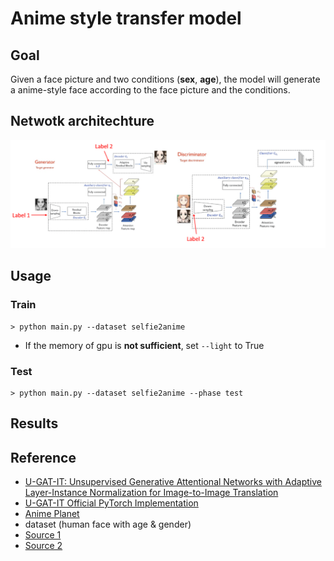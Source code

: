 # Anime style transfer model

## Goal

Given a face picture and two conditions (**sex**, **age**), the model will generate a anime-style face according to the face picture and the conditions.

## Netwotk architechture

![](/utils/network.png)

## Usage

### Train
```
> python main.py --dataset selfie2anime
```
* If the memory of gpu is **not sufficient**, set `--light` to True

### Test
```
> python main.py --dataset selfie2anime --phase test
```

## Results

## Reference

- [U-GAT-IT: Unsupervised Generative Attentional Networks with Adaptive Layer-Instance Normalization for Image-to-Image Translation](https://arxiv.org/abs/1907.10830)
- [U-GAT-IT Official PyTorch Implementation](https://github.com/znxlwm/UGATIT-pytorch)
- [Anime Planet](https://www.anime-planet.com/)
- dataset (human face with age & gender)
 - [Source 1](https://github.com/JingchunCheng/All-Age-Faces-Dataset)
 - [Source 2](https://susanqq.github.io/UTKFace/)
